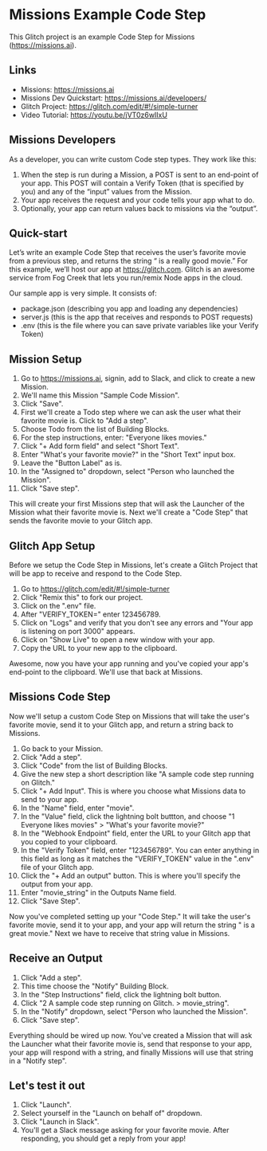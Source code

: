 Missions Example Code Step
==========================

This Glitch project is an example Code Step for Missions (https://missions.ai).

Links
-----

- Missions: https://missions.ai
- Missions Dev Quickstart: https://missions.ai/developers/
- Glitch Project: https://glitch.com/edit/#!/simple-turner
- Video Tutorial: https://youtu.be/jVT0z6wIIxU

Missions Developers
-------------------

As a developer, you can write custom Code step types. They work like this:

1. When the step is run during a Mission, a POST is sent to an end-point of your app. This POST will contain a Verify Token (that is specified by you) and any of the “input” values from the Mission.
2. Your app receives the request and your code tells your app what to do.
3. Optionally, your app can return values back to missions via the “output”.

Quick-start
-----------

Let’s write an example Code Step that receives the user’s favorite movie from a previous step, and returns the string “<movie> is a really good movie.” For this example, we’ll host our app at https://glitch.com. Glitch is an awesome service from Fog Creek that lets you run/remix Node apps in the cloud.

Our sample app is very simple. It consists of:
- package.json (describing you app and loading any dependencies)
- server.js (this is the app that receives and responds to POST requests)
- .env (this is the file where you can save private variables like your Verify Token)

Mission Setup
-------------
1. Go to https://missions.ai, signin, add to Slack, and click to create a new Mission.
2. We'll name this Mission "Sample Code Mission".
3. Click "Save".
4. First we'll create a Todo step where we can ask the user what their favorite movie is. Click to "Add a step".
5. Choose Todo from the list of Building Blocks.
6. For the step instructions, enter: "Everyone likes movies."
7. Click "+ Add form field" and select "Short Text".
8. Enter "What's your favorite movie?" in the "Short Text" input box.
9. Leave the "Button Label" as is.
10. In the "Assigned to" dropdown, select "Person who launched the Mission".
11. Click "Save step".

This will create your first Missions step that will ask the Launcher of the Mission what their favorite movie is. Next we'll create a "Code Step" that sends the favorite movie to your Glitch app.

Glitch App Setup
---------------

Before we setup the Code Step in Missions, let's create a Glitch Project that will be app to receive and respond to the Code Step.

1. Go to https://glitch.com/edit/#!/simple-turner
2. Click "Remix this" to fork our project.
3. Click on the ".env" file.
4. After "VERIFY_TOKEN=" enter 123456789.
5. Click on "Logs" and verify that you don't see any errors and "Your app is listening on port 3000" appears.
6. Click on "Show Live" to open a new window with your app.
7. Copy the URL to your new app to the clipboard.

Awesome, now you have your app running and you've copied your app's end-point to the clipboard. We'll use that back at Missions.

Missions Code Step
------------------

Now we'll setup a custom Code Step on Missions that will take the user's favorite movie, send it to your Glitch app, and return a string back to Missions.

1. Go back to your Mission.
2. Click "Add a step".
3. Click "Code" from the list of Building Blocks.
4. Give the new step a short description like "A sample code step running on Glitch."
5. Click "+ Add Input". This is where you choose what Missions data to send to your app.
6. In the "Name" field, enter "movie".
7. In the "Value" field, click the lightning bolt buttton, and choose "1 Everyone likes movies" > "What's your favorite movie?"
8. In the "Webhook Endpoint" field, enter the URL to your Glitch app that you copied to your clipboard.
9. In the "Verify Token" field, enter "123456789". You can enter anything in this field as long as it matches the "VERIFY_TOKEN" value in the ".env" file of your Glitch app.
10. Click the "+ Add an output" button. This is where you'll specify the output from your app.
11. Enter "movie_string" in the Outputs Name field.
12. Click "Save Step".

Now you've completed setting up your "Code Step." It will take the user's favorite movie, send it to your app, and your app will return the string "<movie> is a great movie." Next we have to receive that string value in Missions.

Receive an Output
-----------------

1. Click "Add a step".
2. This time choose the "Notify" Building Block.
3. In the "Step Instructions" field, click the lightning bolt button.
4. Click "2 A sample code step running on Glitch. > movie_string".
5. In the "Notify" dropdown, select "Person who launched the Mission".
6. Click "Save step".

Everything should be wired up now. You've created a Mission that will ask the Launcher what their favorite movie is, send that response to your app, your app will respond with a string, and finally Missions will use that string in a "Notify step".

Let's test it out
-----------------

1. Click "Launch".
2. Select yourself in the "Launch on behalf of" dropdown.
3. Click "Launch in Slack".
4. You'll get a Slack message asking for your favorite movie. After responding, you should get a reply from your app!

